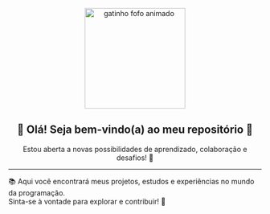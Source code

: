 <p align="center">
  <img src="https://media.giphy.com/media/JIX9t2j0ZTN9S/giphy.gif" width="200" alt="gatinho fofo animado"/>
</p>

<h2 align="center">🌟 Olá! Seja bem-vindo(a) ao meu repositório 🌟</h2>

<p align="center">Estou aberta a novas possibilidades de aprendizado, colaboração e desafios! 🚀</p>

---

📚 Aqui você encontrará meus projetos, estudos e experiências no mundo da programação.  
Sinta-se à vontade para explorar e contribuir! 💬

